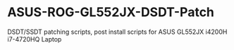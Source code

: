 # ASUS-ROG-GL552JX-DSDT-Patch
DSDT/SSDT patching scripts, post install scripts for ASUS GL552JX i4200H i7-4720HQ Laptop
